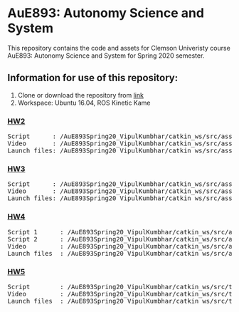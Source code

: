 # AuE893: Autonomy Science and System

This repository contains the code and assets for Clemson Univeristy course AuE893: Autonomy Science and System for Spring 2020 semester. 

## Information for use of this repository:
1) Clone or download the repository from [link](https://github.com/vipulkumbhar/AuE893Spring20_VipulKumbhar.git)
2) Workspace: Ubuntu 16.04, ROS Kinetic Kame

### [HW2](https://github.com/vipulkumbhar/AuE893Spring20_VipulKumbhar/tree/master/catkin_ws/src/assignment2_ws)

<pre>
Script      : /AuE893Spring20_VipulKumbhar/catkin_ws/src/assignment2_ws/scripts       
Video       : /AuE893Spring20_VipulKumbhar/catkin_ws/src/assignment2_ws/video  
Launch files: /AuE893Spring20_VipulKumbhar/catkin_ws/src/assignment2_ws/launch 
</pre>

### [HW3](https://github.com/vipulkumbhar/AuE893Spring20_VipulKumbhar/tree/master/catkin_ws/src/assignment3)  

<pre>
Script      : /AuE893Spring20_VipulKumbhar/catkin_ws/src/assignment3/scripts 
Video       : /AuE893Spring20_VipulKumbhar/catkin_ws/src/assignment3/videos  
Launch files: /AuE893Spring20_VipulKumbhar/catkin_ws/src/assignment3/launch 
</pre>

### [HW4](https://github.com/vipulkumbhar/AuE893Spring20_VipulKumbhar/tree/master/catkin_ws/src/assignment4)   
   
<pre>
Script 1      : /AuE893Spring20_VipulKumbhar/catkin_ws/src/assignment4/script
Script 2      : /AuE893Spring20_VipulKumbhar/catkin_ws/src/assignment4/src
Video         : /AuE893Spring20_VipulKumbhar/catkin_ws/src/assignment4/video  
Launch files  : /AuE893Spring20_VipulKumbhar/catkin_ws/src/assignment4/launch 
</pre>

### [HW5](https://github.com/vipulkumbhar/AuE893Spring20_VipulKumbhar/tree/master/catkin_ws/src/tb3_line_following)   
   
<pre>
Script        : /AuE893Spring20_VipulKumbhar/catkin_ws/src/tb3_line_following/script
Video         : /AuE893Spring20_VipulKumbhar/catkin_ws/src/tb3_line_following/video  
Launch files  : /AuE893Spring20_VipulKumbhar/catkin_ws/src/tb3_line_following/launch 
</pre>


